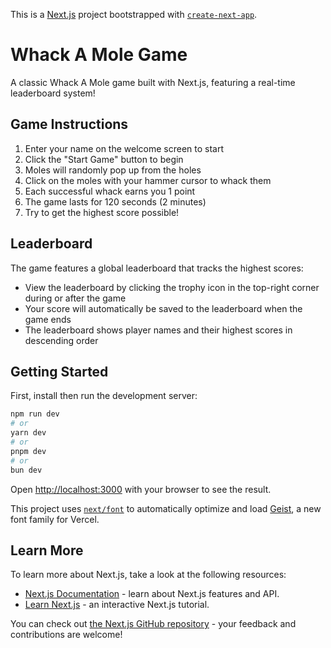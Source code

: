 This is a [Next.js](https://nextjs.org) project bootstrapped with [`create-next-app`](https://nextjs.org/docs/app/api-reference/cli/create-next-app).

# Whack A Mole Game

A classic Whack A Mole game built with Next.js, featuring a real-time leaderboard system!

## Game Instructions

1. Enter your name on the welcome screen to start
2. Click the "Start Game" button to begin
3. Moles will randomly pop up from the holes
4. Click on the moles with your hammer cursor to whack them
5. Each successful whack earns you 1 point
6. The game lasts for 120 seconds (2 minutes)
7. Try to get the highest score possible!

## Leaderboard

The game features a global leaderboard that tracks the highest scores:
- View the leaderboard by clicking the trophy icon in the top-right corner during or after the game
- Your score will automatically be saved to the leaderboard when the game ends
- The leaderboard shows player names and their highest scores in descending order

## Getting Started

First, install then run the development server:

```bash
npm run dev
# or
yarn dev
# or
pnpm dev
# or
bun dev
```

Open [http://localhost:3000](http://localhost:3000) with your browser to see the result.

This project uses [`next/font`](https://nextjs.org/docs/app/building-your-application/optimizing/fonts) to automatically optimize and load [Geist](https://vercel.com/font), a new font family for Vercel.

## Learn More

To learn more about Next.js, take a look at the following resources:

- [Next.js Documentation](https://nextjs.org/docs) - learn about Next.js features and API.
- [Learn Next.js](https://nextjs.org/learn) - an interactive Next.js tutorial.

You can check out [the Next.js GitHub repository](https://github.com/vercel/next.js) - your feedback and contributions are welcome!